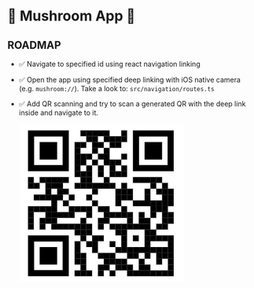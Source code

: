 # 🍄 Mushroom App 🍄

## ROADMAP

- ✅ Navigate to specified id using react navigation linking
- ✅ Open the app using specified deep linking with iOS native camera
  (e.g. `mushroom://`). Take a look to: `src/navigation/routes.ts`
- ✅ Add QR scanning and try to scan a generated QR with the deep link inside and navigate to it.

  ![qr code example](qrcode.png)
